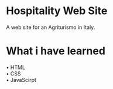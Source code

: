 # Hospitality Web Site
A web site for an Agriturismo in Italy. 

# What i have learned
• HTML<br>
• CSS<br>
• JavaScirpt<br>
